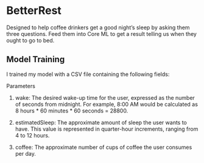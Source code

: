 # BetterRest
Designed to help coffee drinkers get a good night’s sleep by asking them three questions. Feed them into Core ML to get a result telling us when they ought to go to bed.

## Model Training
I trained my model with a CSV file containing the following fields:

Parameters
1. wake: The desired wake-up time for the user, expressed as the number of seconds from midnight. For example, 8:00 AM would be calculated as 8 hours * 60 minutes * 60 seconds = 28800.

2. estimatedSleep: The approximate amount of sleep the user wants to have. This value is represented in quarter-hour increments, ranging from 4 to 12 hours.

3. coffee: The approximate number of cups of coffee the user consumes per day.

